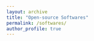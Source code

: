 ```yaml
---
layout: archive
title: "Open-source Softwares"
permalink: /softwares/
author_profile: true
---
```

